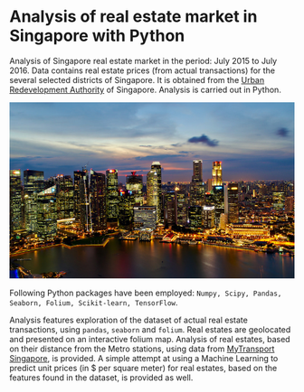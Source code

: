 # Analysis of real estate market in Singapore with Python

Analysis of Singapore real estate market in the period: July 2015 to July 2016. Data contains real estate prices (from actual transactions) for the several selected districts of Singapore. It is obtained from the [Urban Redevelopment Authority](https://www.ura.gov.sg/uol/ "Urban Redevelopment Authority of Singapore") of Singapore. Analysis is carried out in Python.

![alt text](images/singapore.jpg "Downtown Singapore")

Following Python packages have been employed: `Numpy, Scipy, Pandas, Seaborn, Folium, Scikit-learn, TensorFlow`.

Analysis features exploration of the dataset of actual real estate transactions, using `pandas`, `seaborn` and `folium`. Real estates are geolocated and presented on an interactive folium map. Analysis of real estates, based on their distance from the Metro stations, using data from [MyTransport Singapore](https://www.mytransport.sg/content/mytransport/home.html), is provided. A simple attempt at using a Machine Learning to predict unit prices (in $ per square meter) for real estates, based on the features found in the dataset, is provided as well.
